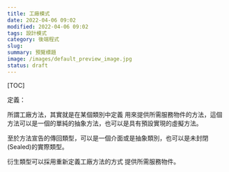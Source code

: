 ```yaml
---
title: 工廠模式
date: 2022-04-06 09:02
modified: 2022-04-06 09:02
tags: 設計模式
category: 後端程式
slug:
summary: 預覽標題
image: /images/default_preview_image.jpg
status: draft
---
```


[TOC]

定義：

所謂工廠方法，其實就是在某個類別中定義 用來提供所需服務物件的方法，這個方法可以是一個的單純的抽象方法，也可以是具有預設實現的虛擬方法。

至於方法宣告的傳回類型，可以是一個介面或是抽象類別，也可以是未封閉(Sealed)的實際類型。

衍生類型可以採用重新定義工廠方法的方式 提供所需服務物件。
